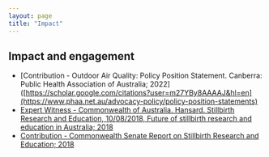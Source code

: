 ```yaml
---
layout: page 
title: "Impact"
---
```


## Impact and engagement

* [Contribution - Outdoor Air Quality: Policy Position Statement. Canberra: Public Health Association of Australia; 2022]([https://scholar.google.com/citations?user=m27YBy8AAAAJ&hl=en](https://www.phaa.net.au/advocacy-policy/policy-position-statements)
* [Expert Witness - Commonwealth of Australia. Hansard. Stillbirth Research and Education, 10/08/2018, Future of stillbirth research and education in Australia; 2018](https://parlinfo.aph.gov.au/parlInfo/search/display/display.w3p;db=COMMITTEES;id=committees%2Fcommsen%2F12910144-af54-4ab2-b2c7-9b84f2e1c69c%2F0005;query=Id%3A%22committees%2Fcommsen%2F12910144-af54-4ab2-b2c7-9b84f2e1c69c%2F0004%22)
* [Contribution - Commonwealth Senate Report on Stillbirth Research and Education; 2018](https://www.aph.gov.au/Parliamentary_Business/Committees/Senate/Stillbirth_Research_and_Education/Stillbirth/~/media/Committees/stillbirth_ctte/report.pdf)
